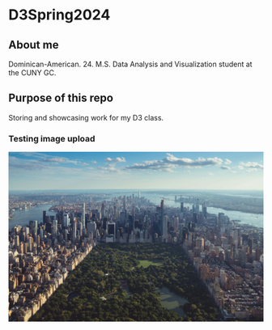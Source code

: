 # D3Spring2024

## About me

Dominican-American. 24. M.S. Data Analysis and Visualization student at the CUNY GC.

## Purpose of this repo

Storing and showcasing work for my D3 class.

### Testing image upload

![Central Park image](jermaine-ee-A2CChTZvzTE-unsplash.jpg)


